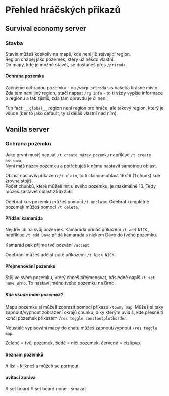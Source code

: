 # Přehled hráčských příkazů
## Survival economy server

### Stavba
Stavět můžeš kdekoliv na mapě, kde není již stávající region.  
Region chápej jako pozemek, který už někdo vlastní.  
Do mapy, kde je možné stavět, se dostaneš přes ```/priroda```.

#### Ochrana pozemku
Začneme ochranou pozemku - na ```/warp priroda``` sis našel/a krásné místo.   
Zda tam není jiný region, stačí napsat ```/rg info``` - to ti vždy vypíše informace o regionu a tak zjistíš, zda tam opravdu je či není.


Fun fact: ```__global__``` region není region pro hráče, ale takový region, který je všude (ber to jako default, ty si děláš vlastní nad ním).


## Vanilla server
### Ochrana pozemku

Jako první musíš napsat `/t create název_pozemku` například `/t create ostrava`.  
Nyní máš název pozemku a potřebuješ k němu nastavit samotnou oblast. 

Oblast nastavíš příkazem `/t claim`, to ti claimne oblast 16x16 (1 chunk) kde zrovna stojíš.  
Počet chunků, které můžeš mít u svého pozemku, je maximálně 16. Tedy můžeš zastavět oblast 256x256.

Odebrat kus pozemku můžeš pomocí `/t unclaim`.
Odebrat kompletně pozemek můžeš pomocí `/t delete`.

#### Přidání kamaráda
Nejdřív jdi na svůj pozemek. Kamaráda přidáš příkazem `/t add NICK` , například `/t add Davo` přidá kamaráda s nickem Davo do tvého pozemku. 

Kamarád pak přijme tvé pozvání `/accept`

Odebrání můžeš udělat poté příkazem: `/t kick NICK`

#### Přejmenování pozemku
Stůj ve svém pozemku, který chceš přejmenovat, následně napiš `/t set name Brno`. To nastaví jméno tvého pozemku na Brno.

##### Kde všude mám pozemek?
Mapu pozemku si můžeš zobrazit pomocí příkazu `/towny map`.
Můžeš si taky zapnout/vypnout zobrazení okrajů chunku, díky kterým uvidíš, kde přesně ti končí pozemek příkazem `/res toggle constantplotborder`.

Neustálé vypisování mapy do chatu můžeš zapnout/vypnout `/res toggle map`.

Zelené = tvůj pozemek, šedé = ničí pozemek, červené = cizí/pvp.

#### Seznam pozemků
/t list - klikneš a můžeš se portnout

#### uvítací zpráva
/t set board
/t set board none - smazat
